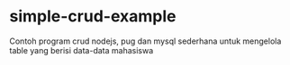 # simple-crud-example
Contoh program crud nodejs, pug dan mysql sederhana untuk mengelola table yang berisi data-data mahasiswa
